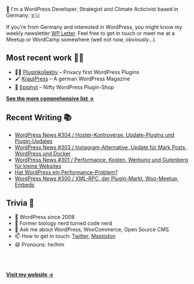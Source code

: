 👋 I'm a WordPress Developer, Strategist and Climate Acticivist based in Germany. 🇪🇺

If you're from Germany and interested in WordPress, you might know my weekly newsletter [WP Letter](https://wpletter.de/). Feel free to get in touch or meet me at a Meetup or WordCamp somewhere (well not now, obviously...).


## Most recent work 👷‍♂️

- 👨‍💻 [Pluginkollektiv](https://github.com/pluginkollektiv) – Privacy first WordPress Plugins
- 🖌️ [KrautPress](https://krautpress.de) – A german WordPress Magazine
- 🌱 [Epiphyt](https://epiph.yt) – Nifty WordPress Plugin-Shop

**[See the more comprehensive list &rarr;](https://simonkraft.com/what-i-do)**


## Recent Writing 📚

<!-- BLOG-POST-LIST:START -->
- [WordPress News #304 / Hoster-Kontroverse, Update-Plugins und Plugin-Updates](https://feed.wpletter.de/link/14399/14322572/304)
- [WordPress News #303 / Instagram-Alternative, Update für Mark Posts, WordPress und Docker](https://feed.wpletter.de/link/14399/14308114/303)
- [WordPress News #301 / Performance, Kosten, Werbung und Gutenberg für kleine Websites](https://feed.wpletter.de/link/14399/14270096/301)
- [Hat WordPress ein Performance-Problem?](https://krautpress.de/2021/wordpress-performance-probleme/?planetwp=true)
- [WordPress News #300 / XML-RPC, der Plugin-Markt, Woo-Meetup, Embeds](https://feed.wpletter.de/link/14399/14255296/300)
<!-- BLOG-POST-LIST:END -->


## Trivia 🤪

- 👴 WordPress since 2008
- 🌱 Former biology nerd turned code nerd
- 💬 Ask me about WordPress, WooCommerce, Open Source CMS
- 📫 How to get in touch: [Twitter](https://twitter.com/krafit), [Mastodon](https://dewp.space/@simon)
- 😄 Pronouns: he/him

<br/><br/><br/>
**[Visit my website &rarr;](https://simonkraft.com)**